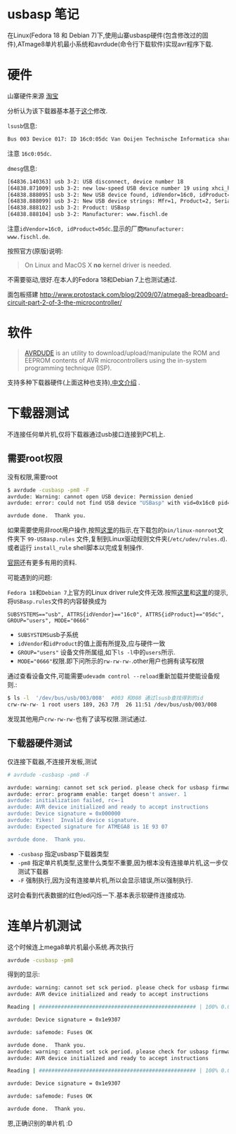 # usbasp 笔记

在Linux(Fedora 18 和 Debian 7)下,使用山寨usbasp硬件(包含修改过的固件),ATmage8单片机最小系统和avrdude(命令行下载软件)实现avr程序下载.

# 硬件

山寨硬件来源 [淘宝](http://item.taobao.com/item.htm?spm=0.0.0.0.brf3fj&id=4207291768)

分析认为该下载器基本基于[这个](http://www.fischl.de/usbasp/)修改. 

`lsusb`信息:

```bash
Bus 003 Device 017: ID 16c0:05dc Van Ooijen Technische Informatica shared ID for use with libusb
```

注意 `16c0:05dc`.

`dmesg`信息:

```bash
[64836.140363] usb 3-2: USB disconnect, device number 18
[64838.871009] usb 3-2: new low-speed USB device number 19 using xhci_hcd
[64838.888095] usb 3-2: New USB device found, idVendor=16c0, idProduct=05dc
[64838.888099] usb 3-2: New USB device strings: Mfr=1, Product=2, SerialNumber=0
[64838.888102] usb 3-2: Product: USBasp
[64838.888104] usb 3-2: Manufacturer: www.fischl.de
```

注意`idVendor=16c0, idProduct=05dc`.显示的厂商`Manufacturer: www.fischl.de`.

按照官方(原版)说明:

>On Linux and MacOS X **no** kernel driver is needed.

不需要驱动,很好.在本人的Fedora 18和Debian 7上也测试通过.

面包板搭建 http://www.protostack.com/blog/2009/07/atmega8-breadboard-circuit-part-2-of-3-the-microcontroller/

# 软件

> [AVRDUDE](http://www.nongnu.org/avrdude/) is an utility to download/upload/manipulate the ROM and EEPROM contents of AVR microcontrollers using the in-system programming technique (ISP).

支持多种下载器硬件(上面这种也支持),[中文介绍](http://bbs.21ic.com/blog-25399-1551.html) .

# 下载器测试

不连接任何单片机,仅将下载器通过usb接口连接到PC机上.

## 需要root权限

没有权限,需要root

```bash
$ avrdude -cusbasp -pm8 -F
avrdude: Warning: cannot open USB device: Permission denied
avrdude: error: could not find USB device "USBasp" with vid=0x16c0 pid=0x5dc

avrdude done.  Thank you.
```
如果需要使用非root用户操作,按照[这里](http://www.fischl.de/usbasp/Readme.txt)的指示,在下载包的`bin/linux-nonroot`文件夹下 `99-USBasp.rules` 文件,复制到Linux驱动规则文件夹(`/etc/udev/rules.d`).或者运行 `install_rule` shell脚本以完成复制操作.

[官网](http://www.fischl.de/usbasp/)还有更多有用的资料.

可能遇到的问题:

`Fedora 18`和`Debian 7`上官方的Linux driver rule文件无效.按照[这里](https://bbs.archlinux.org/viewtopic.php?id=103836)和[这里](https://wiki.archlinux.org/index.php/Udev#Accessing_Firmware_Programmers_and_USB_Virtual_Comm_Devices)的提示,将`USBasp.rules`文件的内容替换成为

    SUBSYSTEMS=="usb", ATTRS{idVendor}=="16c0", ATTRS{idProduct}=="05dc", GROUP="users", MODE="0666"

* `SUBSYSTEMS`usb子系统
* `idVendor`和`idProduct`的值上面有所提及,应与硬件一致
* `GROUP="users"` 设备文件所属组,如下`ls -l`中的`users`所示.
* `MODE="0666"`权限.即下问所示的`rw-rw-rw-`.other用户也拥有读写权限

通过查看设备文件,可能需要`udevadm control --reload`重新加载并使能设备规则.:
```bash
$ ls -l  '/dev/bus/usb/003/008'  #003 和008 通过lsusb查找得到的id 
crw-rw-rw- 1 root users 189, 263 7月  26 11:51 /dev/bus/usb/003/008

```
发现其他用户`crw-rw-rw-`也有了读写权限.测试通过.


## 下载器硬件测试

仅连接下载器,不连接开发板,测试

```bash
# avrdude -cusbasp -pm8 -F

avrdude: warning: cannot set sck period. please check for usbasp firmware update. 
avrdude: error: programm enable: target doesn't answer. 1 
avrdude: initialization failed, rc=-1
avrdude: AVR device initialized and ready to accept instructions
avrdude: Device signature = 0x000000
avrdude: Yikes!  Invalid device signature.
avrdude: Expected signature for ATMEGA8 is 1E 93 07

avrdude done.  Thank you.
```

* `-cusbasp` 指定usbasp下载器类型
* `-pm8` 指定单片机类型,这里什么类型不重要,因为根本没有连接单片机,这一步仅测试下载器
* `-F` 强制执行,因为没有连接单片机,所以会显示错误,所以强制执行.

这时会看到代表数据的红色led闪烁一下.基本表示软硬件连接成功.

# 连单片机测试


这个时候连上mega8单片机最小系统.再次执行
```bash
avrdude -cusbasp -pm8 
```
得到的显示:

```bash
avrdude: warning: cannot set sck period. please check for usbasp firmware update.
avrdude: AVR device initialized and ready to accept instructions

Reading | ################################################## | 100% 0.00s

avrdude: Device signature = 0x1e9307

avrdude: safemode: Fuses OK

avrdude done.  Thank you.
avrdude: warning: cannot set sck period. please check for usbasp firmware update.
avrdude: AVR device initialized and ready to accept instructions

Reading | ################################################## | 100% 0.00s

avrdude: Device signature = 0x1e9307

avrdude: safemode: Fuses OK

avrdude done.  Thank you.
```
恩,正确识别的单片机 :D
